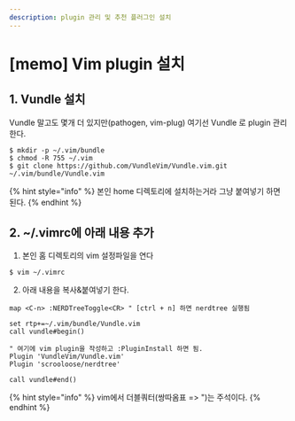 ```yaml
---
description: plugin 관리 및 추천 플러그인 설치
---
```


# \[memo\] Vim plugin 설치

## 1. Vundle 설치

Vundle 말고도 몇개 더 있지만\(pathogen, vim-plug\) 여기선 Vundle 로 plugin 관리한다.

```
$ mkdir -p ~/.vim/bundle
$ chmod -R 755 ~/.vim
$ git clone https://github.com/VundleVim/Vundle.vim.git ~/.vim/bundle/Vundle.vim
```

{% hint style="info" %}
 본인 home 디렉토리에 설치하는거라 그냥 붙여넣기 하면 된다.
{% endhint %}

## 2. ~/.vimrc에 아래 내용 추가

1. 본인 홈 디렉토리의 vim 설정파일을 연다

```text
$ vim ~/.vimrc
```

   2. 아래 내용을 복사&붙여넣기 한다.

```
map <C-n> :NERDTreeToggle<CR> " [ctrl + n] 하면 nerdtree 실행됨

set rtp+=~/.vim/bundle/Vundle.vim
call vundle#begin()

" 여기에 vim plugin을 작성하고 :PluginInstall 하면 됨.
Plugin 'VundleVim/Vundle.vim'
Plugin 'scrooloose/nerdtree'

call vundle#end()
```

{% hint style="info" %}
vim에서 더블쿼터\(쌍따옴표 =&gt; "\)는 주석이다.
{% endhint %}

